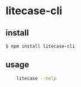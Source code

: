 # litecase-cli

## install
```sh
$ npm install litecase-cli
```

## usage
```sh
    litecase --help
```